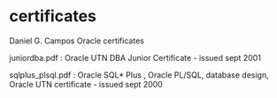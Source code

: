 # certificates
Daniel G. Campos Oracle certificates

juniordba.pdf : Oracle UTN DBA Junior Certificate - issued sept 2001

sqlplus_plsql.pdf : Oracle SQL* Plus , Oracle PL/SQL, database design, Oracle UTN certificate - issued sept 2000
